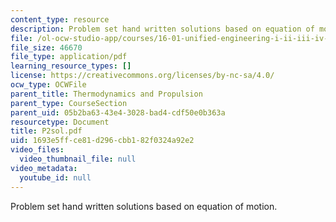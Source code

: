 ```yaml
---
content_type: resource
description: Problem set hand written solutions based on equation of motion.
file: /ol-ocw-studio-app/courses/16-01-unified-engineering-i-ii-iii-iv-fall-2005-spring-2006/1693e5ffce81d296cbb182f0324a92e2_P2sol.pdf
file_size: 46670
file_type: application/pdf
learning_resource_types: []
license: https://creativecommons.org/licenses/by-nc-sa/4.0/
ocw_type: OCWFile
parent_title: Thermodynamics and Propulsion
parent_type: CourseSection
parent_uid: 05b2ba63-43e4-3028-bad4-cdf50e0b363a
resourcetype: Document
title: P2sol.pdf
uid: 1693e5ff-ce81-d296-cbb1-82f0324a92e2
video_files:
  video_thumbnail_file: null
video_metadata:
  youtube_id: null
---
```

Problem set hand written solutions based on equation of motion.